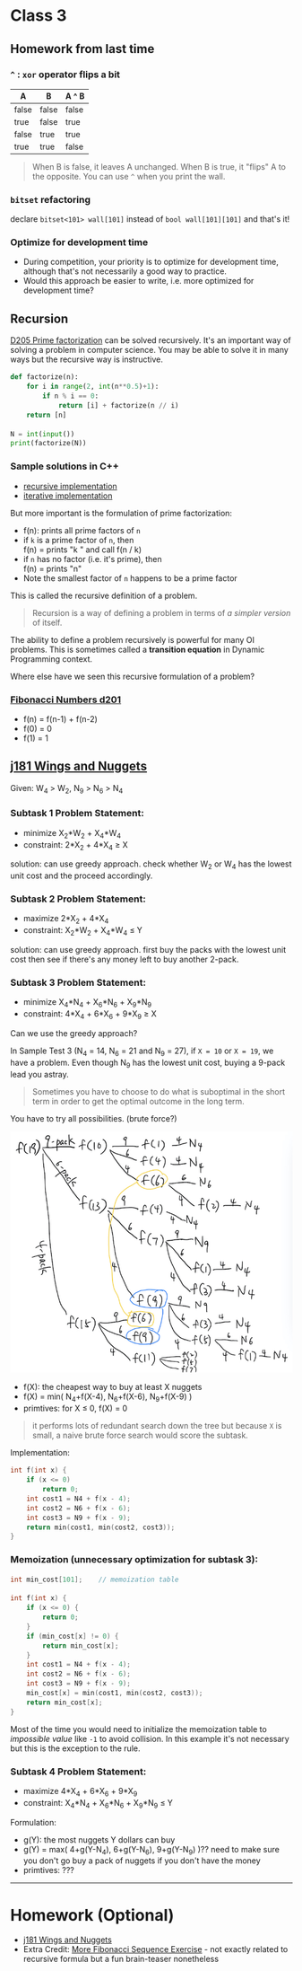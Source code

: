 # Class 3
## Homework from last time
### `^` : `xor` operator flips a bit
|A|B|A ^ B
|---|---|---
|false|false|false
|true|false|true
|false|true|true
|true|true|false
> When B is false, it leaves A unchanged. When B is true, it "flips" A to the opposite. You can use `^` when you print the wall.

### `bitset` refactoring
declare `bitset<101> wall[101]` instead of `bool wall[101][101]` and that's it!

### Optimize for development time
- During competition, your priority is to optimize for development time, although that's not necessarily a good way to practice.
- Would this approach be easier to write, i.e. more optimized for development time?

## Recursion
[D205 Prime factorization](https://judge.hkoi.org/task/D205) can be solved recursively. It's an important way of solving a problem in computer science. You may be able to solve it in many ways but the recursive way is instructive.
```python
def factorize(n):
    for i in range(2, int(n**0.5)+1):
        if n % i == 0:
            return [i] + factorize(n // i)
    return [n]

N = int(input())
print(factorize(N))
```

### Sample solutions in C++
- [recursive implementation](https://github.com/miyagi-sensei/d205/blob/main/v2.cpp)
- [iterative implementation](https://github.com/miyagi-sensei/d205/blob/main/v1.cpp)

But more important is the formulation of prime factorization:

- f(n): prints all prime factors of `n`
- if `k` is a prime factor of `n`, then<br>
    f(n) = prints "k " and call f(n / k)
- if `n` has no factor (i.e. it's prime), then<br>
    f(n) = prints "n"
- Note the smallest factor of `n` happens to be a prime factor

This is called the recursive definition of a problem.
> Recursion is a way of defining a problem in terms of *a simpler version* of itself.

The ability to define a problem recursively is powerful for many OI problems.
This is sometimes called a **transition equation** in Dynamic Programming context.

Where else have we seen this recursive formulation of a problem?
### [Fibonacci Numbers d201](https://judge.hkoi.org/task/D201) 
- f(n) = f(n-1) + f(n-2)<br>
- f(0) = 0<br>
- f(1) = 1

## [j181 Wings and Nuggets](https://judge.hkoi.org/task/J181)
Given: W<sub>4</sub> > W<sub>2</sub>, N<sub>9</sub> > N<sub>6</sub> > N<sub>4</sub>
### Subtask 1 Problem Statement:
- minimize X<sub>2</sub>\*W<sub>2</sub> + X<sub>4</sub>\*W<sub>4</sub>
- constraint: 2\*X<sub>2</sub> + 4\*X<sub>4</sub> ≥ X

solution: can use greedy approach. check whether W<sub>2</sub> or W<sub>4</sub> has the lowest unit cost and the proceed accordingly.

### Subtask 2 Problem Statement:
- maximize 2\*X<sub>2</sub> + 4\*X<sub>4</sub>
- constraint: X<sub>2</sub>\*W<sub>2</sub> + X<sub>4</sub>\*W<sub>4</sub> ≤ Y

solution: can use greedy approach. first buy the packs with the lowest unit cost then see if there's any money left to buy another 2-pack.

### Subtask 3 Problem Statement:
- minimize X<sub>4</sub>\*N<sub>4</sub> + X<sub>6</sub>\*N<sub>6</sub> + X<sub>9</sub>\*N<sub>9</sub>
- constraint: 4\*X<sub>4</sub> + 6\*X<sub>6</sub> + 9\*X<sub>9</sub> ≥ X

Can we use the greedy approach?

In Sample Test 3 (N<sub>4</sub> = 14, N<sub>6</sub> = 21 and N<sub>9</sub> = 27), if `X = 10` or `X = 19`, we have a problem. Even though N<sub>9</sub> has the lowest unit cost, buying a 9-pack lead you astray. 
> Sometimes you have to choose to do what is suboptimal in the short term in order to get the optimal outcome in the long term.

You have to try all possibilities. (brute force?)

![search tree](j181.jpeg)
- f(X): the cheapest way to buy at least X nuggets
- f(X) = min( N<sub>4</sub>+f(X-4), N<sub>6</sub>+f(X-6), N<sub>9</sub>+f(X-9) )
- primtives: for X ≤ 0, f(X) = 0

> it performs lots of redundant search down the tree but because `X` is small, a naive brute force search would score the subtask.

Implementation:
```cpp
int f(int x) {
    if (x <= 0)
        return 0;
    int cost1 = N4 + f(x - 4);
    int cost2 = N6 + f(x - 6);
    int cost3 = N9 + f(x - 9);
    return min(cost1, min(cost2, cost3));
}
```

### Memoization (unnecessary optimization for subtask 3):
```cpp
int min_cost[101];    // memoization table

int f(int x) {
    if (x <= 0) {
        return 0;
    }
    if (min_cost[x] != 0) {
        return min_cost[x];
    }
    int cost1 = N4 + f(x - 4);
    int cost2 = N6 + f(x - 6);
    int cost3 = N9 + f(x - 9);
    min_cost[x] = min(cost1, min(cost2, cost3));
    return min_cost[x];
}
```
Most of the time you would need to initialize the memoization table to *impossible value* like `-1` to avoid collision. In this example it's not necessary but this is the exception to the rule.

### Subtask 4 Problem Statement:
- maximize 4\*X<sub>4</sub> + 6\*X<sub>6</sub> + 9\*X<sub>9</sub>
- constraint: X<sub>4</sub>\*N<sub>4</sub> + X<sub>6</sub>\*N<sub>6</sub> + X<sub>9</sub>\*N<sub>9</sub> ≤ Y

Formulation:
- g(Y): the most nuggets Y dollars can buy
- g(Y) = max( 4+g(Y-N<sub>4</sub>), 6+g(Y-N<sub>6</sub>), 9+g(Y-N<sub>9</sub>) )??
    need to make sure you don't go buy a pack of nuggets if you don't have the money
- primtives: ???

---

# Homework (Optional)
- [j181 Wings and Nuggets](https://judge.hkoi.org/task/J181)
- Extra Credit: [More Fibonacci Sequence Exercise](https://judge.hkoi.org/task/M1323) - not exactly related to recursive formula but a fun brain-teaser nonetheless
